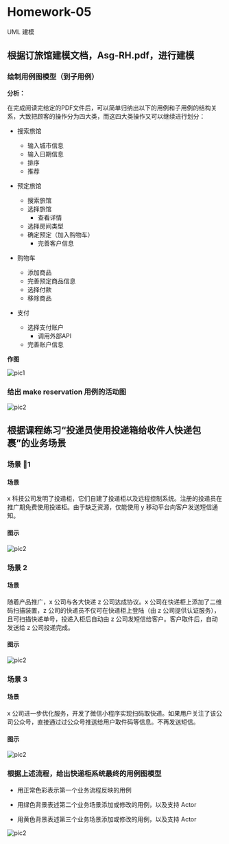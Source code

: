 # Homework-05

UML 建模

## 根据订旅馆建模文档，Asg-RH.pdf，进行建模

### 绘制用例图模型（到子用例）

**分析：**

在完成阅读完给定的PDF文件后，可以简单归纳出以下的用例和子用例的结构关系，大致把顾客的操作分为四大类，而这四大类操作又可以继续进行划分：

- 搜索旅馆
    - 输入城市信息
    - 输入日期信息
    - 排序
    - 推荐

- 预定旅馆
    - 搜索旅馆
    - 选择旅馆
        - 查看详情
    - 选择房间类型
    - 确定预定（加入购物车）
        - 完善客户信息

- 购物车
    - 添加商品
    - 完善预定商品信息
    - 选择付款
    - 移除商品

- 支付
    - 选择支付账户
        - 调用外部API
    - 完善账户信息

**作图**

![pic1](./img/hw5-pic1.png)

### 给出 make reservation 用例的活动图

![pic2](./img/hw5-pic2.png)

## 根据课程练习“投递员使用投递箱给收件人快递包裹”的业务场景

### 场景 1

#### 场景

x 科技公司发明了投递柜，它们自建了投递柜以及远程控制系统。注册的投递员在推广期免费使用投递柜。由于缺乏资源，仅能使用 y 移动平台向客户发送短信通知。

#### 图示

![pic2](./img/hw5-pic3.png)

### 场景 2

#### 场景

随着产品推广，x 公司与各大快递 z 公司达成协议。x 公司在快递柜上添加了二维码扫描装置，z 公司的快递员不仅可在快递柜上登陆（由 z 公司提供认证服务），且可扫描快递单号，投递入柜后自动由 z 公司发短信给客户。客户取件后，自动发送给 z 公司投递完成。

#### 图示

![pic2](./img/hw5-pic4.png)

### 场景 3

#### 场景

x 公司进一步优化服务，开发了微信小程序实现扫码取快递。如果用户关注了该公司公众号，直接通过过公众号推送给用户取件码等信息。不再发送短信。

#### 图示

![pic2](./img/hw5-pic5.png)

### 根据上述流程，给出快递柜系统最终的用例图模型

- 用正常色彩表示第一个业务流程反映的用例

- 用绿色背景表述第二个业务场景添加或修改的用例，以及支持 Actor

- 用黄色背景表述第三个业务场景添加或修改的用例，以及支持 Actor

![pic2](./img/hw5-pic6.png)